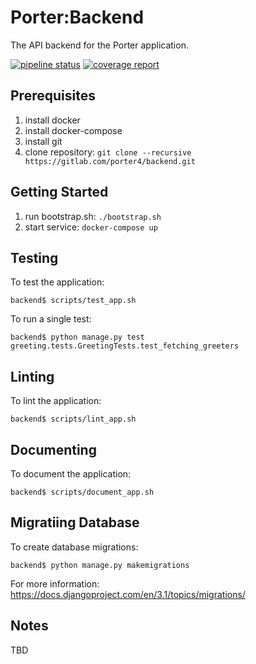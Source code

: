 # Porter:Backend
The API backend for the Porter application.

[![pipeline status](https://gitlab.com/porter4/backend/badges/master/pipeline.svg)](https://gitlab.com/porter4/backend/-/commits/master)
[![coverage report](https://gitlab.com/porter4/backend/badges/master/coverage.svg?job=integration-test)](https://gitlab.com/porter4/backend/-/commits/master)

Prerequisites
-------------
1. install docker
1. install docker-compose
1. install git
1. clone repository: `git clone --recursive https://gitlab.com/porter4/backend.git`

Getting Started
---------------
1. run bootstrap.sh: `./bootstrap.sh`
1. start service: `docker-compose up`

Testing
-------
To test the application:

    backend$ scripts/test_app.sh

To run a single test:

    backend$ python manage.py test greeting.tests.GreetingTests.test_fetching_greeters

Linting
-------
To lint the application:

    backend$ scripts/lint_app.sh

Documenting
-----------
To document the application:

    backend$ scripts/document_app.sh

Migratiing Database
-------------------
To create database migrations:

    backend$ python manage.py makemigrations

For more information: https://docs.djangoproject.com/en/3.1/topics/migrations/

Notes
-----
TBD

